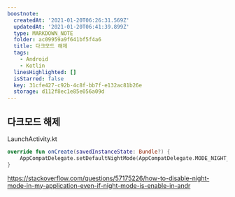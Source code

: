 ```yaml
---
boostnote:
  createdAt: '2021-01-20T06:26:31.569Z'
  updatedAt: '2021-01-20T06:41:39.899Z'
  type: MARKDOWN_NOTE
  folder: ac09959a9f641bf5f4a6
  title: 다크모드 해제
  tags:
    - Android
    - Kotlin
  linesHighlighted: []
  isStarred: false
  key: 31cfe427-c92b-4c8f-bb7f-e132ac81b26e
  storage: d112f8ec1e85e056a09d
---
```


다크모드 해제
---
LaunchActivity.kt
```kotlin
override fun onCreate(savedInstanceState: Bundle?) {
    AppCompatDelegate.setDefaultNightMode(AppCompatDelegate.MODE_NIGHT_NO)
}
```

https://stackoverflow.com/questions/57175226/how-to-disable-night-mode-in-my-application-even-if-night-mode-is-enable-in-andr